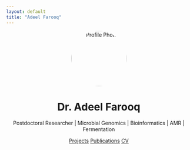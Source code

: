 ```yaml
---
layout: default
title: "Adeel Farooq"
---
```


<div style="text-align:center;">
  <img src="assets/profile.jpg" alt="Profile Photo" width="150" style="border-radius: 50%;">
  <h1>Dr. Adeel Farooq</h1>
  <p>Postdoctoral Researcher | Microbial Genomics | Bioinformatics | AMR | Fermentation</p>
  <a href="projects.html" class="btn">Projects</a>
  <a href="publications.html" class="btn">Publications</a>
  <a href="cv.html" class="btn">CV</a>
</div>
